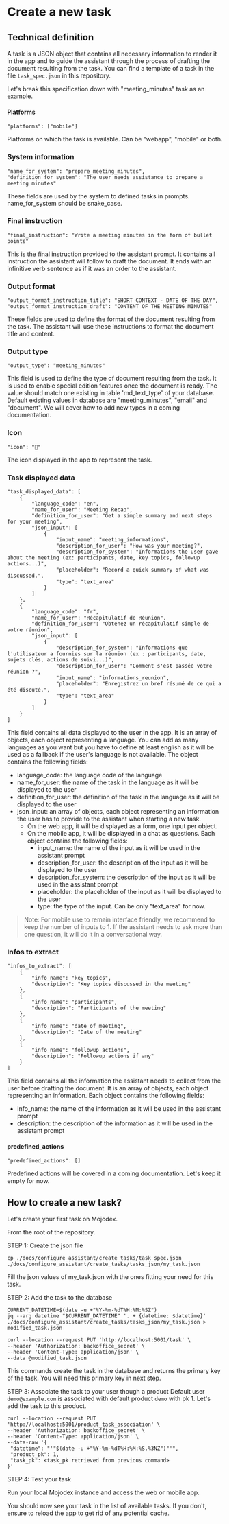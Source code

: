 # Create a new task

## Technical definition
A task is a JSON object that contains all necessary information to render it in the app and to guide the assistant through the process of drafting the document resulting from the task.
You can find a template of a task in the file `task_spec.json` in this repository.

Let's break this specification down with "meeting_minutes" task as an example.

#### Platforms
```
"platforms": ["mobile"]
```
Platforms on which the task is available. Can be "webapp", "mobile" or both.

### System information
```
"name_for_system": "prepare_meeting_minutes",
"definition_for_system": "The user needs assistance to prepare a meeting minutes"
```
These fields are used by the system to defined tasks in prompts. name_for_system should be snake_case.

### Final instruction
```
"final_instruction": "Write a meeting minutes in the form of bullet points"
```
This is the final instruction provided to the assistant prompt. It contains all instruction the assistant will follow to draft the document. It ends with an infinitive verb sentence as if it was an order to the assistant.

### Output format
```
"output_format_instruction_title": "SHORT CONTEXT - DATE OF THE DAY",
"output_format_instruction_draft": "CONTENT OF THE MEETING MINUTES"
```
These fields are used to define the format of the document resulting from the task. The assistant will use these instructions to format the document title and content.

### Output type
```
"output_type": "meeting_minutes"
```
This field is used to define the type of document resulting from the task. It is used to enable special edition features once the document is ready. The value should match one existing in table 'md_text_type' of your database. Default existing values in database are "meeting_minutes", "email" and "document". We will cover how to add new types in a coming documentation.

### Icon
```
"icon": "📝"
```
The icon displayed in the app to represent the task.

### Task displayed data
```
"task_displayed_data": [
    {
        "language_code": "en", 
        "name_for_user": "Meeting Recap",
        "definition_for_user": "Get a simple summary and next steps for your meeting",
        "json_input": [  
            {
                "input_name": "meeting_informations",
                "description_for_user": "How was your meeting?",
                "description_for_system": "Informations the user gave about the meeting (ex: participants, date, key topics, followup actions...)",
                "placeholder": "Record a quick summary of what was discussed.",
                "type": "text_area"
            }
        ]
    },
    {
        "language_code": "fr",
        "name_for_user": "Récapitulatif de Réunion",
        "definition_for_user": "Obtenez un récapitulatif simple de votre réunion",
        "json_input": [
            {
                "description_for_system": "Informations que l'utilisateur a fournies sur la réunion (ex : participants, date, sujets clés, actions de suivi...)",
                "description_for_user": "Comment s'est passée votre réunion ?",
                "input_name": "informations_reunion",
                "placeholder": "Enregistrez un bref résumé de ce qui a été discuté.",
                "type": "text_area"
            }
        ]
    }
]
```
This field contains all data displayed to the user in the app. It is an array of objects, each object representing a language. You can add as many languages as you want but you have to define at least english as it will be used as a fallback if the user's language is not available.
The object contains the following fields:
- language_code: the language code of the language
- name_for_user: the name of the task in the language as it will be displayed to the user
- definition_for_user: the definition of the task in the language as it will be displayed to the user
- json_input: an array of objects, each object representing an information the user has to provide to the assistant when starting a new task. 
    - On the web app, it will be displayed as a form, one input per object. 
    - On the mobile app, it will be displayed in a chat as questions.
    Each object contains the following fields:
        - input_name: the name of the input as it will be used in the assistant prompt
        - description_for_user: the description of the input as it will be displayed to the user
        - description_for_system: the description of the input as it will be used in the assistant prompt
        - placeholder: the placeholder of the input as it will be displayed to the user
        - type: the type of the input. Can be only "text_area" for now.

> Note: For mobile use to remain interface friendly, we recommend to keep the number of inputs to 1. If the assistant needs to ask more than one question, it will do it in a conversational way.

### Infos to extract
```
"infos_to_extract": [
    {
        "info_name": "key_topics",
        "description": "Key topics discussed in the meeting"
    },
    {
        "info_name": "participants",
        "description": "Participants of the meeting"
    },
    {
        "info_name": "date_of_meeting",
        "description": "Date of the meeting"
    },
    {
        "info_name": "followup_actions",
        "description": "Followup actions if any"
    }
]
```
This field contains all the information the assistant needs to collect from the user before drafting the document. It is an array of objects, each object representing an information. Each object contains the following fields:
- info_name: the name of the information as it will be used in the assistant prompt
- description: the description of the information as it will be used in the assistant prompt


#### predefined_actions
```
"predefined_actions": []
```
Predefined actions will be covered in a coming documentation. Let's keep it empty for now.

## How to create a new task?

Let's create your first task on Mojodex.

From the root of the repository.

STEP 1: Create the json file
```
cp ./docs/configure_assistant/create_tasks/task_spec.json ./docs/configure_assistant/create_tasks/tasks_json/my_task.json
```

Fill the json values of my_task.json with the ones fitting your need for this task.

STEP 2: Add the task to the database
```
CURRENT_DATETIME=$(date -u +"%Y-%m-%dT%H:%M:%SZ")
jq --arg datetime "$CURRENT_DATETIME" '. + {datetime: $datetime}' ./docs/configure_assistant/create_tasks/tasks_json/my_task.json > modified_task.json

curl --location --request PUT 'http://localhost:5001/task' \
--header 'Authorization: backoffice_secret' \
--header 'Content-Type: application/json' \
--data @modified_task.json
```
This commands create the task in the database and returns the primary key of the task. You will need this primary key in next step.

STEP 3: Associate the task to your user though a product
Default user `demo@example.com` is associated with default product `demo` with pk 1. Let's add the task to this product.
```
curl --location --request PUT 'http://localhost:5001/product_task_association' \
--header 'Authorization: backoffice_secret' \
--header 'Content-Type: application/json' \
--data-raw '{
 "datetime": "'"$(date -u +"%Y-%m-%dT%H:%M:%S.%3NZ")"'",
 "product_pk": 1,
 "task_pk": <task_pk retrieved from previous command>
}'
```

STEP 4: Test your task

Run your local Mojodex instance and access the web or mobile app.

You should now see your task in the list of available tasks. If you don't, ensure to reload the app to get rid of any potential cache.